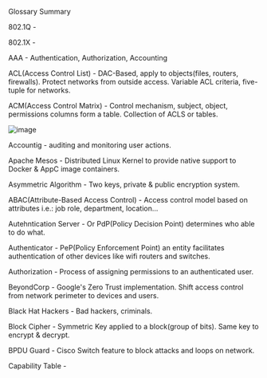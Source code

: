 Glossary Summary

802.1Q - 

802.1X - 

AAA - Authentication, Authorization, Accounting

ACL(Access Control List) - DAC-Based, apply to objects(files, routers, firewalls). Protect networks from outside access. Variable ACL criteria, five-tuple for networks.

ACM(Access Control Matrix) - Control mechanism, subject, object, permissions columns form a table. Collection of ACLS or tables. 

![image](https://github.com/user-attachments/assets/5ab1073b-4b77-4442-9d7b-9450e09e287e)


Accountig - auditing and monitoring user actions.

Apache Mesos - Distributed Linux Kernel to provide native support to Docker & AppC image containers.

Asymmetric Algorithm - Two keys, private & public encryption system. 

ABAC(Attribute-Based Access Control) - Access control model based on attributes i.e.: job role, department, location... 

Autehntication Server - Or PdP(Policy Decision Point) determines who able to do what.

Authenticator - PeP(Policy Enforcement Point) an entity facilitates authentication of other devices like wifi routers and switches. 

Authorization - Process of assigning permissions to an authenticated user. 

BeyondCorp - Google's Zero Trust implementation. Shift access control from network perimeter to devices and users.

Black Hat Hackers - Bad hackers, criminals. 

Block Cipher - Symmetric Key applied to a block(group of bits). Same key to encrypt & decrypt.

BPDU Guard - Cisco Switch feature to block attacks and loops on network.

Capability Table - 





